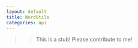 ```yaml
---
layout: default
title: WordUtils
categories: api
---
```


>>This is a stub!  Please contribute to me!

